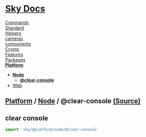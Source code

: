 <!--- This @clear-console was auto-generated using "npx sky readme" --> 

# [Sky Docs](../../../README.md)

[Commands](..%2F..%2F..%2F%5Fcommands%2FREADME.md)   
[Standard](..%2F..%2F..%2Fstandard%2FREADME.md)   
[Helpers](..%2F..%2F..%2Fhelpers%2FREADME.md)   
[cameras](..%2F..%2F..%2Fcameras%2FREADME.md)   
[components](..%2F..%2F..%2Fcomponents%2FREADME.md)   
[Crypto](..%2F..%2F..%2Fcrypto%2FREADME.md)   
[Features](..%2F..%2F..%2Ffeatures%2FREADME.md)   
[Packages](..%2F..%2F..%2Fpkgs%2FREADME.md)   
**[Platform](..%2F..%2F..%2Fplatform%2FREADME.md)**   
* **[Node](..%2F..%2F..%2Fplatform%2Fnode%2FREADME.md)**  
   * **[@clear-console](..%2F..%2F..%2Fplatform%2Fnode%2F%40clear-console%2FREADME.md)**
* [Web](..%2F..%2F..%2Fplatform%2Fweb%2FREADME.md)
  
## [Platform](..%2F..%2F..%2Fplatform%2FREADME.md) / [Node](..%2F..%2F..%2Fplatform%2Fnode%2FREADME.md) / @clear-console [(Source)](..%2F..%2F..%2Fplatform%2Fnode%2F%40clear-console%2F)

  
## clear console

```ts
import 'sky/@platform/node/@clear-console'

```